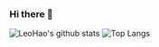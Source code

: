 ### Hi there 👋
![LeoHao's github stats](https://github-readme-stats.vercel.app/api?username=LeoHaoVIP&count_private=true&show_icons=true&include_all_commits=true&theme=radical&line_height=21&card_width=240) ![Top Langs](https://github-readme-stats.vercel.app/api/top-langs/?username=LeoHaoVIP&theme=radical&layout=compact&include_all_commits=true&count_private=true&card_width=240&show_icons=true)
<!--
**LeoHaoVIP/LeoHaoVIP** is a ✨ _special_ ✨ repository because its `README.md` (this file) appears on your GitHub profile.

Here are some ideas to get you started:

- 🔭 I’m currently working on ...
- 🌱 I’m currently learning ...
- 👯 I’m looking to collaborate on ...
- 🤔 I’m looking for help with ...
- 💬 Ask me about ...
- 📫 How to reach me: ...
- 😄 Pronouns: ...
- ⚡ Fun fact: ...
-->
